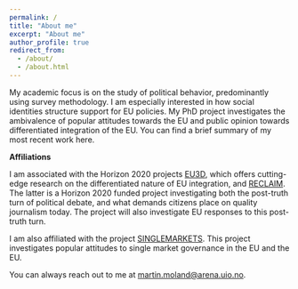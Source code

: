 ```yaml
---
permalink: /
title: "About me"
excerpt: "About me"
author_profile: true
redirect_from: 
  - /about/
  - /about.html
---
```


My academic focus is on the study of political behavior, predominantly using survey methodology. I am especially interested in how social identities structure support for EU policies. My PhD project investigates the ambivalence of popular attitudes towards the EU and public opinion towards differentiated integration of the EU. You can find a brief summary of my most recent work here.

**Affiliations**

I am associated with the Horizon 2020 projects [EU3D](https://www.eu3d.uio.no/), which offers cutting-edge research on the differentiated nature of EU integration, and [RECLAIM](https://ams.hi.is/en/projects/reclaim/). The latter is a Horizon 2020 funded project investigating both the post-truth turn of political debate, and what demands citizens place on quality journalism today. The project will also investigate EU responses to this post-truth turn. 

I am also affiliated with the project [SINGLEMARKETS](https://www.sv.uio.no/arena/english/research/projects/singlemarkets/index.html). This project investigates popular attitudes to single market governance in the EU and the EU.

You can always reach out to me at martin.moland@arena.uio.no. 



